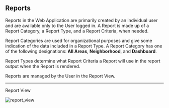 ## Reports

Reports in the Web Application are primarily created by an individual user and are available only to the User logged in. A Report is made up of a Report Category, a Report Type, and a Report Criteria, when needed.

Report Categories are used for organizational purposes and give some indication of the data included in a Report Type. A Report Category has one of the following designations: **All Areas**, **Neighborhood**, and **Dashboard**.

Report Types determine what Report Criteria a Report will use in the report output when the Report is rendered.

Reports are managed by the User in the Report View.

***
Report View

![report_view](../images/reda_report_view.PNG)

